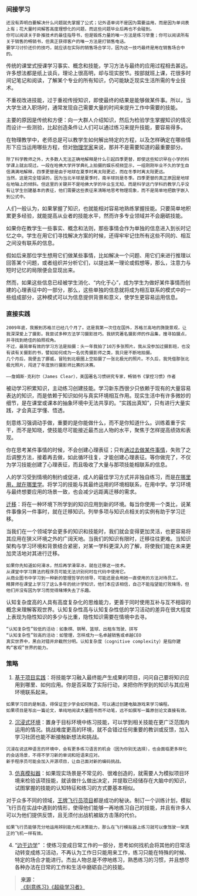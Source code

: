 ### 间接学习

```
还没有弄明白要解决什么问题就先掌握了公式；记外语单词不是因为需要运用，而是因为单词表上有；花大量时间解答高度理想化的问题，而这些问题毕业后再也不会碰到。
你可以阅读关于卧推技术的最佳指导书，但是锻炼力量的唯一方法是练习举重；你可以阅读所有关于销售的畅销书，但真正获得客户的唯一方法是打销售电话。
要学习讨价还价的技巧，就应该在实际的销售场合学习，因为这一技巧最终是用在销售场合中的。
```

传统的课堂式授课学习事实、概念和技能，学习方法与最终的应用过程相去甚远。许多想法都是纸上谈兵，理论上很高明，却与现实脱节。按部就班上课，花很多时间记笔记和阅读，了解某个专业的所有知识，仍可能缺乏现实生活所需的专业技术。

不重视改进技能，过于重视传授知识，即使最终的结果是能够做某件事。所以，当大学生进入职场时，通常发现自己需要大量的时间来提升工作中需要的技能。

主要的原因是传统和方便：向一大群人介绍知识，然后为检验学生掌握知识的情况而设计一些测验，比起创造条件让人们可以通过练习来提升技能，要容易得多。

在物理教学中，老师总是可以教学生如何解出特定的方程，以及怎样确定在哪些情形下应当运用哪些方程，但对[物理学家](/引用/案例/心理/学习/专家和新手.md?id=对物理问题分类)来说，那并不是需要知道的最重要部分。

```
除了科学教师之外，大多数人无法正确地解释是什么引起四季更替，即使这些知识早在小学的科学课上就出现过。一段在哈佛大学开学典礼上拍摄的娱乐视频显示，一组刚刚毕业不久的学生自信满满地解释，四季更替是由于地球在夏季时离太阳更近，而在冬季时离太阳更远。
当然，这是完全错误的，因为当北半球是夏季时，南半球则是冬季。四季更替的真正原因是地球在地轴上的倾斜。但这里的关键并不是哈佛大学的毕业生无知，而是科学这门学科的教学几乎没有让学生创建基本的表征，他们需要这些表征来清晰地思考物理现象，而不是简单地把数字嵌入到公式中。
```

人们一般认为，如果掌握了知识，也就能相对容易地熟练掌握技能。只要简单地积累更多经验，就能提高从业者的技能水平，然而许多专业领域并不会磨砺技能。

如果你在教学生一些事实、概念和法则，那些事情会作为单独的信息进入到长时记忆之中。学生在用它们寻找解决方案的时候，还得牢牢记住所有这些不同的、相互之间没有联系的信息。

假如后来那位学生想用它们做某些事情，比如解决一个问题、用它们来进行推理以回答某个问题，或者组织并分析它们，以提出某一理论或假想等，那么，注意力与短时记忆的局限便会显现出来。

然而，如果这些信息已经被学生消化、“内化于心”，成为学生为做好某件事情而创建的心理表征中的一部分，那么，这些单独的信息就将成为相互联系的模式中的一些组成部分，这种模式可以为信息提供背景和意义，使学生更容易运用信息。

### 直接实践

```
2009年底，我搬到苏格兰已经几个月了。这是我第一次住在国外，苏格兰高地的旖旎景观，让我深深爱上了摄影。我尝试多种方法学习摄影技巧。我研究著名摄影师的作品集，搜寻拍摄点，并寻找到绝佳的拍照视角。
不过，最简单有效的学习方法是拍摄：头一年我拍了10万多张照片。我从没参加过摄影班，也没有读有关摄影的书，譬如如何成为一名优秀摄影师之类，我只是不断地拍摄。
几个月后，我便去了挪威，冒险到北极圈上空拍摄了一张北极光的照片。不久后，我凭借那张北极光照片，闯进了年度旅行摄影师比赛的决赛。

——詹姆斯·克利尔（James Clear），美国著名习惯研究专家，畅销书《掌控习惯》作者
```

被动学习积累知识，主动练习创建技能。学习新东西很少只依赖于现有的大量容易表达的知识，而是依赖于知识如何与真实环境相互作用。现实生活中有许多微妙的细节，是在课堂或课本的抽象环境中无法共享的。“实践出真知”，只有进行大量实践，才会真正学懂、悟透。

刻意练习强调动手做，重要的是你能做什么，而不是你知道什么。训练着重于实干，而不是知晓，使技能尽可能接近最杰出人物的水平，聚焦于怎样提高绩效和表现。

你在思考某件事情的时候，不会创建心理表征；只有[通过去做某件事情](/引用/案例/心理/学习/练习/难度.md?id=打字提速训练)，失败了之后调整方法，接着再去做，如此循环往复，才能创建心理表征。等你做完了，不仅为学习技能创建了心理表征，而且吸收了大量与那项技能相联系的信息。

人的学习受到情境的制约或促进，成人的最佳学习方式并非独自练习，而是[在哪里用，就在哪里学](/引用/案例/医学/医学院教学改革.md?id=外科手术仿真练习)。将学习的技能与其最终运用的环境相联系，在用中学。学习环境与最终想要应用的场景一致，也会减少远距离迁移的需求。


[迁移](https://izydplk815.feishu.cn/docx/doxcnE7ClQzJb8SyqPLxQmTQWph)：将在一种环境下所学到的知识应用到新的环境。每当你使用一个类比，说某件事像另一件事时，就在迁移知识。列举多项与知识点相关的实例有助于学习迁移。

当我们在一个领域学会更多的知识和技能时，我们就会变得更加灵活，也更容易将其应用在狭义环境之外的广阔天地。当我们的知识有限时，迁移往往更难。当知识架构与学习环境和背景结合紧密，对某一学科更深入的了解，将使我们能在未来更加灵活地对其进行迁移。

```
如果你先知道如何滑冰，然后再学滑旱冰，就在迁移这一技术。
从课堂中学习算法的程序员可能无法识别何时在代码中使用它。
从商业图书中学习到一种新的管理哲学的领导，可能还是会用她一直使用的方法对待员工。
精算师在课堂上学习了这么多年的统计学知识，他们本应该相信，自己不能指望能打败赌场，但他们并没有因为学习而觉得赌博失去了乐趣。
```

认知复杂度高的人具有高度复杂化的思维能力，更善于同时使用互补与互不相容的概念来理解客观世界。认知复杂性高与认知复杂性低的学习活动的差异在很大程度上表现为隐性知识的多少与比重，隐性知识需要在情境中去寻。

```
“认知复杂性”较低的活动：如象棋、钢琴、篮球、出租车驾驶、拼写
“认知复杂性”较高的活动：如管理，怎样成为一名卓越销售或卓越CEO
真实世界中，黑白对错并非截然分明。认知复杂度（cognitive complexity）是指你建构“客观”世界的能力。
```

### 策略

1. [基于项目实践](https://yamaeye.netlify.app/2022-07-25/资料/人物/建筑师Jaiswal的求职经历/)：将技能学习融入最终能产生成果的项目，问问自己要将知识应用到哪里、如何应用。你是否采取了实际行动，来把你所学到的知识与其应用环境联系起来。

```
如果学习目的是制造，得保证至少学会如何制造，可以通过创建电脑游戏来学习编程。
如果项目是写出一篇论文，单纯地阅读大量图书而不动笔，远不如撰写一篇原创论文直接有效。
```
2. [沉浸式环境](https://yamaeye.netlify.app/2022-06-08/专业/语言/三个月内学会一门语言的Lewis/)：置身于目标环境中练习技能，可以学到相关技能在更广泛范围内运用的情况。挑战难度更高的环境，就不会错过任何重要的教训或反馈，加入学习社团也能不断接触新想法和挑战。

```
沉浸在说这种语言的环境中，会有更多练习语言的机会（因为你别无选择），也会面临更多样化的会话场景，不得不学习新的单词和短语来应对。
新手程序员可能会加入开源项目，让自己面对新的编码挑战。
```
3. [仿真模拟器](https://yamaeye.netlify.app/2022-10-13/专业/航空/王牌飞行员学校/)：如果现实场景是不常见的、很难创造的，就需要人为模拟项目环境来检验该项技能，就该做什么做出决定，并提取已经储存在大脑中的知识，试图掌握的技能的认知特征和练习的方式要基本相似。

对于众多不同的领域，[王牌飞行员项目](https://yamaeye.netlify.app/2022-10-13/专业/航空/王牌飞行员学校/)都是成功的秘诀。制订一个训练计划，模拟飞行员在实战中遇到的情形，使得他们能够一再地练习自己的技能，并且有许多人可以为他们提供反馈，且无须付出战机被敌方击落的代价。
```
如果飞行员能够充分地运用辨别能力和决策能力，那么在飞行模拟器上练习就可以像驾驶一架真正的飞机一样有效。
```
4. “[边干边学](https://izydplk815.feishu.cn/docx/HiJVdMxmjom6xFxDdJccLEcWn7d)” ：使练习变成日常工作的一部分，思考如何找机会将其他的日常活动转变成练习活动，不再认为工作日只能用来工作，练习只能在特殊的时候、特定的场合才能进行。杰出人物总是不停地练习，熟悉练习的习惯，并且想尽各种办法在日常的工作和生活中磨砺自己的技能。

>**来源：**  
>[《刻意练习》](读书/学习/刻意练习.md)[《超级学习者》](/读书/学习/超级学习者.md)

